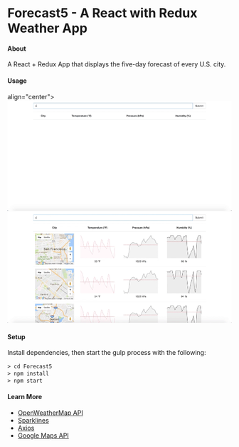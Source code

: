 # Forecast5 - A React with Redux Weather App
#### About
A React + Redux App that displays the five-day forecast of every U.S. city.  

#### Usage
<p> align="center">
  <img src="images/f5_1.gif" alt="f5 gif">
  <img src="images/f5_2.gif" alt="f5 gif">
</p>

#### Setup
Install dependencies, then start the gulp process with the following:

```
> cd Forecast5
> npm install
> npm start
```

#### Learn More
* [OpenWeatherMap API](https://openweathermap.org/)
* [Sparklines](https://www.npmjs.com/package/react-sparklines)
* [Axios](https://www.npmjs.com/package/axios)
* [Google Maps API](https://developers.google.com/maps/documentation/javascript/tutorial)
